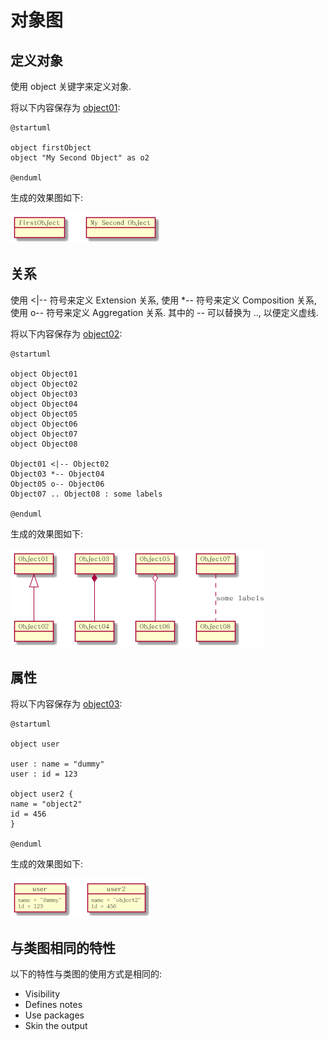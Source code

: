 # 对象图 #

## 定义对象 ##

使用 object 关键字来定义对象.

将以下内容保存为 [object01](./object/object01.pum):

```
@startuml

object firstObject
object "My Second Object" as o2

@enduml
```

生成的效果图如下:

![object01.png](./object/object01.png)

## 关系 ##

使用 <|-- 符号来定义 Extension 关系, 使用 *-- 符号来定义 Composition 关系, 使用 o-- 符号来定义 Aggregation 关系. 其中的 -- 可以替换为 .., 以便定义虚线.

将以下内容保存为 [object02](./object/object02.pum):

```
@startuml

object Object01
object Object02
object Object03
object Object04
object Object05
object Object06
object Object07
object Object08

Object01 <|-- Object02
Object03 *-- Object04
Object05 o-- Object06
Object07 .. Object08 : some labels

@enduml
```

生成的效果图如下:

![object02.png](./object/object02.png)

## 属性 ##

将以下内容保存为 [object03](./object/object03.pum):

```
@startuml

object user

user : name = "dummy"
user : id = 123

object user2 {
name = "object2"
id = 456
}

@enduml
```

生成的效果图如下:

![object03.png](./object/object03.png)

## 与类图相同的特性 ##

以下的特性与类图的使用方式是相同的:

- Visibility
- Defines notes
- Use packages
- Skin the output
